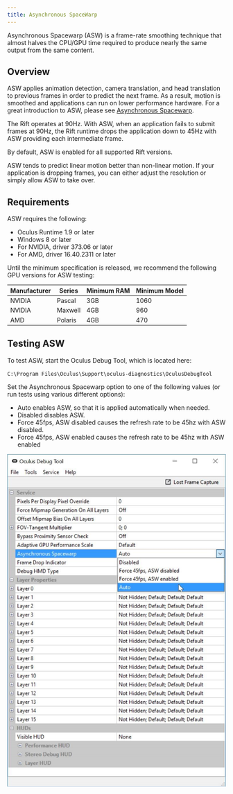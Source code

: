 ```yaml
---
title: Asynchronous SpaceWarp
---
```


Asynchronous Spacewarp (ASW) is a frame-rate smoothing technique that almost halves the CPU/GPU time required to produce nearly the same output from the same content.

## Overview

ASW applies animation detection, camera translation, and head translation to previous frames in order to predict the next frame. As a result, motion is smoothed and applications can run on lower performance hardware. For a great introduction to ASW, please see [Asynchronous Spacewarp](/blog/asynchronous-spacewarp/).

The Rift operates at 90Hz. With ASW, when an application fails to submit frames at 90Hz, the Rift runtime drops the application down to 45Hz with ASW providing each intermediate frame. 

By default, ASW is enabled for all supported Rift versions. 

ASW tends to predict linear motion better than non-linear motion. If your application is dropping frames, you can either adjust the resolution or simply allow ASW to take over.

## Requirements

ASW requires the following:

* Oculus Runtime 1.9 or later
* Windows 8 or later
* For NVIDIA, driver 373.06 or later
* For AMD, driver 16.40.2311 or later


Until the minimum specification is released, we recommend the following GPU versions for ASW testing:

| Manufacturer | Series | Minimum RAM | Minimum Model |
|--------------|---------|-------------|---------------|
|    NVIDIA    | Pascal |     3GB     |     1060     |
|    NVIDIA    | Maxwell |     4GB     |      960      |
|     AMD     | Polaris |     4GB     |      470      |

## Testing ASW

To test ASW, start the Oculus Debug Tool, which is located here:

```
C:\Program Files\Oculus\Support\oculus-diagnostics\OculusDebugTool
```

Set the Asynchronous Spacewarp option to one of the following values (or run tests using various different options):

* Auto enables ASW, so that it is applied automatically when needed.
* Disabled disables ASW.
* Force 45fps, ASW disabled causes the refresh rate to be 45hz with ASW disabled.
* Force 45fps, ASW enabled causes the refresh rate to be 45hz with ASW enabled 


![](/images/documentationpcsdklatestconceptsasynchronous-spacewarp-0.png)
